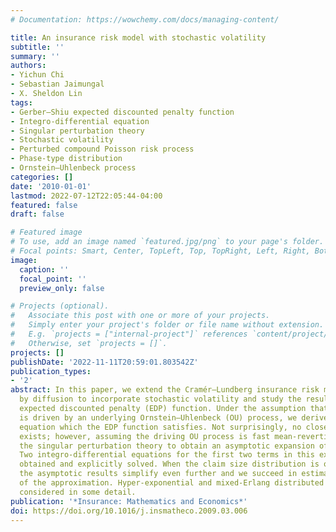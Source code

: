 ```yaml
---
# Documentation: https://wowchemy.com/docs/managing-content/

title: An insurance risk model with stochastic volatility
subtitle: ''
summary: ''
authors:
- Yichun Chi
- Sebastian Jaimungal
- X. Sheldon Lin
tags:
- Gerber–Shiu expected discounted penalty function
- Integro-differential equation
- Singular perturbation theory
- Stochastic volatility
- Perturbed compound Poisson risk process
- Phase-type distribution
- Ornstein–Uhlenbeck process
categories: []
date: '2010-01-01'
lastmod: 2022-07-12T22:05:44-04:00
featured: false
draft: false

# Featured image
# To use, add an image named `featured.jpg/png` to your page's folder.
# Focal points: Smart, Center, TopLeft, Top, TopRight, Left, Right, BottomLeft, Bottom, BottomRight.
image:
  caption: ''
  focal_point: ''
  preview_only: false

# Projects (optional).
#   Associate this post with one or more of your projects.
#   Simply enter your project's folder or file name without extension.
#   E.g. `projects = ["internal-project"]` references `content/project/deep-learning/index.md`.
#   Otherwise, set `projects = []`.
projects: []
publishDate: '2022-11-11T20:59:01.803542Z'
publication_types:
- '2'
abstract: In this paper, we extend the Cramér–Lundberg insurance risk model perturbed
  by diffusion to incorporate stochastic volatility and study the resulting Gerber–Shiu
  expected discounted penalty (EDP) function. Under the assumption that volatility
  is driven by an underlying Ornstein–Uhlenbeck (OU) process, we derive the integro-differential
  equation which the EDP function satisfies. Not surprisingly, no closed-form solution
  exists; however, assuming the driving OU process is fast mean-reverting, we apply
  the singular perturbation theory to obtain an asymptotic expansion of the solution.
  Two integro-differential equations for the first two terms in this expansion are
  obtained and explicitly solved. When the claim size distribution is of phase-type,
  the asymptotic results simplify even further and we succeed in estimating the error
  of the approximation. Hyper-exponential and mixed-Erlang distributed claims are
  considered in some detail.
publication: '*Insurance: Mathematics and Economics*'
doi: https://doi.org/10.1016/j.insmatheco.2009.03.006
---
```

